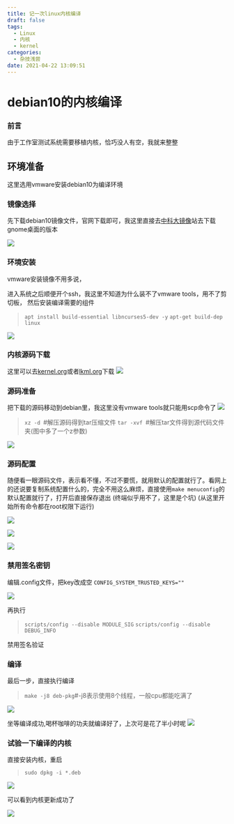 ```yaml
---
title: 记一次linux内核编译
draft: false
tags:
  - Linux
  - 内核
  - kernel
categories:
  - 杂技浅尝
date: 2021-04-22 13:09:51
---
```


# debian10的内核编译

### 前言
由于工作室测试系统需要移植内核，恰巧没人有空，我就来整整

## 环境准备

这里选用vmware安装debian10为编译环境
### 镜像选择
先下载debian10镜像文件，官网下载即可，我这里直接去[中科大镜像](http://mirrors.ustc.edu.cn/debian-cd/ )站去下载gnome桌面的版本

![](https://img.imgdb.cn/item/608177a1563420b64755c978.png)

### 环境安装
vmware安装镜像不用多说，

进入系统之后顺便开个ssh，我这里不知道为什么装不了vmware tools，用不了剪切板，
然后安装编译需要的组件
> ```apt install build-essential libncurses5-dev -y```
>```apt-get build-dep linux```

![](https://img.imgdb.cn/item/6086c179d1a9ae528fe9d193.png)

### 内核源码下载
这里可以去[kernel.org](https://www.kernel.org/)或者[lkml.org](https://www.lkml.org/)下载
![](https://img.imgdb.cn/item/60817a20563420b6476db431.png)


### 源码准备
把下载的源码移动到debian里，我这里没有vmware tools就只能用scp命令了
![](https://img.imgdb.cn/item/6086bd57d1a9ae528fc03291.png)

> ```xz -d ```#解压源码得到tar压缩文件
>```tar -xvf ```#解压tar文件得到源代码文件夹(图中多了一个z参数)

![](https://img.imgdb.cn/item/6086be77d1a9ae528fcb8075.png)

### 源码配置
随便看一眼源码文件，表示看不懂，不过不要慌，就用默认的配置就行了。看网上的还说要复制系统配置什么的，完全不用这么麻烦，直接使用```make menuconfig```的默认配置就行了，打开后直接保存退出
(终端似乎用不了，这里是个坑)
(从这里开始所有命令都在root权限下运行)

![](https://img.imgdb.cn/item/6086bff6d1a9ae528fda55e9.png)

![](https://img.imgdb.cn/item/6086c2f0d1a9ae528ff95e2b.png)

![](https://img.imgdb.cn/item/6086c301d1a9ae528ffa0a35.png)

### 禁用签名密钥
编辑.config文件，把key改成空
```CONFIG_SYSTEM_TRUSTED_KEYS=""```

![](https://img.imgdb.cn/item/6086c454d1a9ae528f0761d7.png)

再执行
> ```scripts/config --disable MODULE_SIG```
```scripts/config --disable DEBUG_INFO```

禁用签名验证

### 编译
最后一步，直接执行编译
> ```make -j8 deb-pkg```#-j8表示使用8个线程，一般cpu都能吃满了 

![](https://img.imgdb.cn/item/6086c614d1a9ae528f190479.png)

坐等编译成功,喝杯咖啡的功夫就编译好了，上次可是花了半小时呢
![](https://img.imgdb.cn/item/6086cbaed1a9ae528f60c542.png)

### 试验一下编译的内核

直接安装内核，重启
> ```sudo dpkg -i *.deb```

![](https://img.imgdb.cn/item/6086cc5ad1a9ae528f6a8e9b.png)

可以看到内核更新成功了

![](https://img.imgdb.cn/item/6086cc95d1a9ae528f6e0c90.png)
